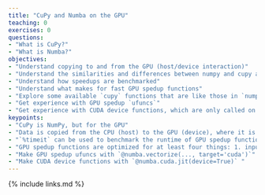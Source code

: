 ```yaml
---
title: "CuPy and Numba on the GPU"
teaching: 0
exercises: 0
questions:
- "What is CuPy?"
- "What is Numba?"
objectives:
- "Understand copying to and from the GPU (host/device interaction)"
- "Understand the similarities and differences between numpy and cupy arrays"
- "Understand how speedups are benchmarked"
- "Understand what makes for fast GPU spedup functions"
- "Explore some available `cupy` functions that are like those in `numpy` but are GPU spedup"
- "Get experience with GPU spedup `ufuncs`"
- "Get experience with CUDA device functions, which are only called on the GPU (`numba.cuda.jit`)"
keypoints:
- "CuPy is NumPy, but for the GPU"
- "Data is copied from the CPU (host) to the GPU (device), where it is computed on. After a computation, it need to be copied back to the CPU to be interacted with by `numpy`, etc"
- "`%timeit` can be used to benchmark the runtime of GPU spedup functions"
- "GPU spedup functions are optimized for at least four things: 1. input size 2. compute complexity 3. CPU/GPU copying 4. data type. Concretely, a gpu spedup function can be slow because the input size is too small, the computation is too simple, there is excessive data copying to/from GPU/CPU, and the input types are excessivly large (e.g. np.float64 vs np.float32)"
- "Make GPU spedup ufuncs with `@numba.vectorize(..., target='cuda')`"
- "Make CUDA device functions with `@numba.cuda.jit(device=True)` "
---
```



{% include links.md %}

